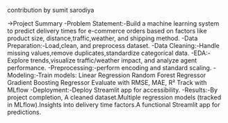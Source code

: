 contribution by sumit sarodiya

->Project Summary
-Problem Statement:-Build a machine learning system to predict delivery times for e-commerce orders based on factors like product size, distance,traffic,weather, and shipping method.
-Data Preparation:-Load,clean, and preprocess dataset.
-Data Cleaning:-Handle missing values,remove duplicates,standardize categorical data.
-EDA:-Explore trends,visualize traffic/weather impact, and analyze agent performance.
-Preprocessing:-perform encoding and standard scaling.
-Modeling:-Train models:
                        Linear Regression
                        Random Forest Regressor
                        Gradient Boosting Regressor
                        Evaluate with RMSE, MAE, R²
                        Track with MLflow
-Deployment:-Deploy Streamlit app for accessibility.
-Results:-By project completion, A cleaned dataset.Multiple regression models (tracked in MLflow).Insights into delivery time factors.A functional Streamlit app for predictions.

